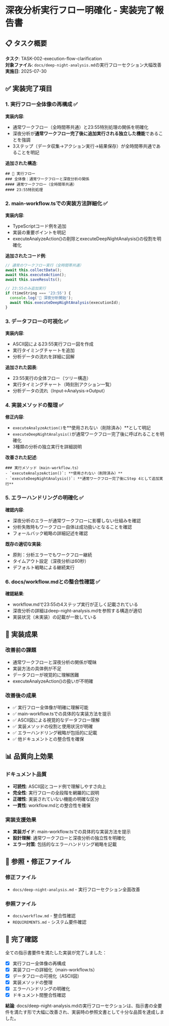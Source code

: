# 深夜分析実行フロー明確化 - 実装完了報告書

## 📋 タスク概要

**タスク**: TASK-002-execution-flow-clarification  
**対象ファイル**: `docs/deep-night-analysis.md`の実行フローセクション大幅改善  
**実施日**: 2025-07-30  

## ✅ 実装完了項目

### 1. 実行フロー全体像の再構成 ✅

**実装内容**:
- 通常ワークフロー（全時間帯共通）と23:55特別処理の関係を明確化
- 深夜分析が**通常ワークフロー完了後に追加実行される独立した機能**であることを強調
- 3ステップ（データ収集→アクション実行→結果保存）が全時間帯共通であることを明記

**追加された構造**:
```
## 🔄 実行フロー
### 全体像：通常ワークフローと深夜分析の関係
#### 通常ワークフロー（全時間帯共通）
#### 23:55特別処理
```

### 2. main-workflow.tsでの実装方法詳細化 ✅

**実装内容**:
- TypeScriptコード例を追加
- 実装の重要ポイントを明記
- executeAnalyzeAction()の削除とexecuteDeepNightAnalysis()の役割を明確化

**追加されたコード例**:
```typescript
// 通常のワークフロー実行（全時間帯共通）
await this.collectData();
await this.executeAction();
await this.saveResults();

// 23:55のみ追加実行
if (timeString === '23:55') {
  console.log('🌙 深夜分析開始');
  await this.executeDeepNightAnalysis(executionId);
}
```

### 3. データフローの可視化 ✅

**実装内容**:
- ASCII図による23:55実行フロー図を作成
- 実行タイミングチャートを追加
- 分析データの流れを詳細に図解

**追加された図表**:
- 23:55実行の全体フロー（ツリー構造）
- 実行タイミングチャート（時刻別アクション一覧）
- 分析データの流れ（Input→Analysis→Output）

### 4. 実装メソッドの整理 ✅

**修正内容**:
- `executeAnalyzeAction()`を**使用されない（削除済み）**として明記
- `executeDeepNightAnalysis()`が通常ワークフロー完了後に呼ばれることを明確化
- 3種類の分析の独立実行を詳細説明

**改善された記述**:
```
### 実行メソッド（main-workflow.ts）
- `executeAnalyzeAction()`: **使用されない（削除済み）**
- `executeDeepNightAnalysis()`: **通常ワークフロー完了後にStep 4として追加実行**
```

### 5. エラーハンドリングの明確化 ✅

**確認内容**:
- 深夜分析のエラーが通常ワークフローに影響しない仕組みを確認
- 分析失敗時もワークフロー自体は成功扱いとなることを確認
- フォールバック戦略の詳細記述を確認

**既存の適切な実装**:
- 原則：分析エラーでもワークフロー継続
- タイムアウト設定（深夜分析は60秒）
- デフォルト戦略による継続実行

### 6. docs/workflow.mdとの整合性確認 ✅

**確認結果**:
- workflow.mdで23:55の4ステップ実行が正しく記載されている
- 深夜分析の詳細はdeep-night-analysis.mdを参照する構造が適切
- 実装状況（未実装）の記載が一致している

## 🎯 実装成果

### 改善前の課題
- 通常ワークフローと深夜分析の関係が曖昧
- 実装方法の具体例が不足
- データフローが視覚的に理解困難
- executeAnalyzeAction()の扱いが不明確

### 改善後の成果
- ✅ 実行フロー全体像が明確に理解可能
- ✅ main-workflow.tsでの具体的な実装方法を提示
- ✅ ASCII図による視覚的なデータフロー理解
- ✅ 実装メソッドの役割と使用状況が明確
- ✅ エラーハンドリング戦略が包括的に記載
- ✅ 他ドキュメントとの整合性を確保

## 📊 品質向上効果

### ドキュメント品質
- **可読性**: ASCII図とコード例で理解しやすさ向上
- **完全性**: 実行フローの全段階を網羅的に説明
- **正確性**: 実装されていない機能の明確な区分
- **一貫性**: workflow.mdとの整合性を確保

### 実装支援効果
- **実装ガイド**: main-workflow.tsでの具体的な実装方法を提示
- **設計理解**: 通常ワークフローと深夜分析の独立性を明確化
- **エラー対策**: 包括的なエラーハンドリング戦略を記載

## 📝 参照・修正ファイル

### 修正ファイル
- `docs/deep-night-analysis.md` - 実行フローセクション全面改善

### 参照ファイル
- `docs/workflow.md` - 整合性確認
- `REQUIREMENTS.md` - システム要件確認

## 🏁 完了確認

全ての指示書要件を満たした実装が完了しました：
- [x] 実行フロー全体像の再構成
- [x] 実装フローの詳細化（main-workflow.ts）
- [x] データフローの可視化（ASCII図）
- [x] 実装メソッドの整理
- [x] エラーハンドリングの明確化
- [x] ドキュメント間整合性確認

**結論**: docs/deep-night-analysis.mdの実行フローセクションは、指示書の全要件を満たす形で大幅に改善され、実装時の参照文書として十分な品質を達成しました。
